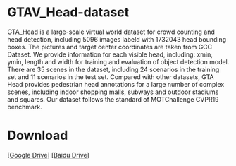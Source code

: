 # GTAV_Head-dataset
GTA_Head is a large-scale virtual world dataset for crowd counting and head detection, including 5096 images labeld with 1732043 head bounding boxes. The pictures and target center coordinates are taken from GCC Dataset. We provide information for each visible head, including: xmin, ymin, length and width for training and evaluation of object detection model. There are 35 scenes in the dataset, including 24 scenarios in the training set and 11 scenarios in the test set. Compared with other datasets, GTA Head provides pedestrian head annotations for a large number of complex scenes, including indoor shopping malls, subways and outdoor stadiums and squares. Our dataset follows the standard of MOTChallenge CVPR19 benchmark.
# Download
 [[Google Drive](https://drive.google.com/file/d/1GWg8y4FDFwNznIRi0AaoqYuT8RNN-kKn/view)]
 [[Baidu Drive](https://pan.baidu.com/s/1SEeaB5IvDt1L_xwaSX6rhQ?pwd=gta5)]
